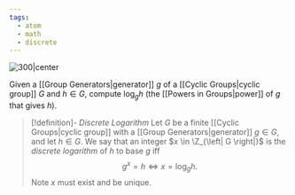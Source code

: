```yaml
---
tags:
  - atom
  - math
  - discrete
---
```

![300|center](discrete-logarithm-problem.excalidraw)

 Given a [[Group Generators|generator]] $g$ of a [[Cyclic Groups|cyclic group]] $G$ and $h \in G$, compute $\log_{g}h$ (the [[Powers in Groups|power]] of $g$ that gives $h$).

 > [!definition]- *Discrete Logarithm*
Let $G$ be a finite [[Cyclic Groups|cyclic group]] with a [[Group Generators|generator]] $g \in G$, and let $h \in G$. We say that an integer $x \in \Z_{\left| G \right|}$ is the *discrete logarithm* of $h$ to base $g$ iff
$$g^x = h \iff x = \log_{g}h.$$
> Note $\mathit{x}$ must exist and be unique.